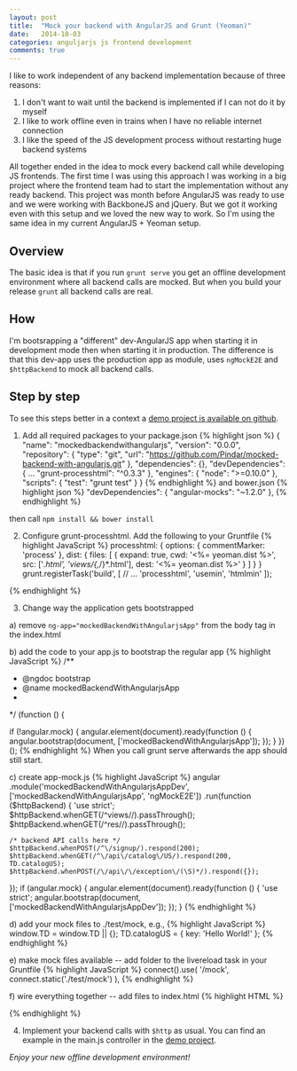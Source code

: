 ```yaml
---
layout: post
title:  "Mock your backend with AngularJS and Grunt (Yeoman)"
date:   2014-10-03
categories: anguljarjs js frontend development
comments: true
---
```


I like to work independent of any backend implementation because of three reasons:

1. I don't want to wait until the backend is implemented if I can not do it by myself
2. I like to work offline even in trains when I have no reliable internet connection
3. I like the speed of the JS development process without restarting huge backend systems

All together ended in the idea to mock every backend call while developing JS frontends. The first time I was using this approach I was working in a big project where the frontend team had to start the implementation without any ready backend. This project was month before AngularJS was ready to use and we were working with BackboneJS and jQuery. But we got it working even with this setup and we loved the new way to work. So I'm using the same idea in my current AngularJS + Yeoman setup.

## Overview

The basic idea is that if you run `grunt serve` you get an offline development environment where all backend calls are mocked. But when you build your release `grunt` all backend calls are real.

## How

I'm bootsrapping a "different" dev-AngularJS app when starting it in development mode then when starting it in production. The difference is that this dev-app uses the production app as module, uses `ngMockE2E` and `$httpBackend` to mock all backend calls.

## Step by step

To see this steps better in a context a [demo project is available on github][demoproject].

1) Add all required packages to your package.json
{% highlight json %}
{
  "name": "mockedbackendwithangularjs",
  "version": "0.0.0",
  "repository": {
    "type": "git",
    "url": "https://github.com/Pindar/mocked-backend-with-angularjs.git"
  },
  "dependencies": {},
  "devDependencies": {
    ...
    "grunt-processhtml": "^0.3.3"
  },
  "engines": {
    "node": ">=0.10.0"
  },
  "scripts": {
    "test": "grunt test"
  }
}
{% endhighlight %}
and bower.json
{% highlight json %}
"devDependencies": {
  "angular-mocks": "~1.2.0"
},
{% endhighlight %}

then call `npm install && bower install`

2) Configure grunt-processhtml. Add the following to your Gruntfile
{% highlight JavaScript %}
processhtml: {
  options: {
    commentMarker: 'process'
  },
  dist: {
    files: [
      {
        expand: true,
        cwd: '<%= yeoman.dist %>',
        src: ['*.html', 'views/{,*/}*.html'],
        dest: '<%= yeoman.dist %>'
      }
    ]
  }
}
grunt.registerTask('build', [
// ...
'processhtml',
'usemin',
'htmlmin'
]);

{% endhighlight %}

3) Change way the application gets bootstrapped

  a) remove `ng-app="mockedBackendWithAngularjsApp"` from the body tag in the index.html

  b) add the code to your app.js to bootstrap the regular app
{% highlight JavaScript %}
/**
 * @ngdoc bootstrap
 * @name mockedBackendWithAngularjsApp
 *
 */
(function () {

  if (!angular.mock) {
    angular.element(document).ready(function () {
      angular.bootstrap(document, ['mockedBackendWithAngularjsApp']);
    });
  }
})();
{% endhighlight %}
  When you call grunt serve afterwards the app should still start.

  c) create app-mock.js
{% highlight JavaScript %}
angular
  .module('mockedBackendWithAngularjsAppDev', ['mockedBackendWithAngularjsApp', 'ngMockE2E'])
  .run(function ($httpBackend) {
    'use strict';
    $httpBackend.whenGET(/^views\//).passThrough();
    $httpBackend.whenGET(/^res\//).passThrough();

    /* backend API calls here */
    $httpBackend.whenPOST(/^\/signup/).respond(200);
    $httpBackend.whenGET(/^\/api\/catalog\/US/).respond(200, TD.catalogUS);
    $httpBackend.whenPOST(/\/api\/\/exception\/(\S)*/).respond({});

  });
if (angular.mock) {
  angular.element(document).ready(function () {
    'use strict';
    angular.bootstrap(document, ['mockedBackendWithAngularjsAppDev']);
  });
}
{% endhighlight %}

  d) add your mock files to ./test/mock, e.g.,
{% highlight JavaScript %}
  window.TD = window.TD || {};
  TD.catalogUS = {
    key: 'Hello World!'
  };
{% endhighlight %}

  e) make mock files available -- add folder to the livereload task in your Gruntfile
{% highlight JavaScript %}
connect().use(
  '/mock',
  connect.static('./test/mock')
),
{% endhighlight %}

  f) wire everything together -- add files to index.html
{% highlight HTML %}
<!-- vendor scripts... -->
<!-- process:remove -->
<script src="bower_components/angular-mocks/angular-mocks.js"></script>
<!-- /process -->
<!-- your production scripts -->
<!-- process:remove -->
<script src="mock/catalog-us.js"></script>
<script src="scripts/app-mock.js"></script>
<!-- /process -->
{% endhighlight %}

4) Implement your backend calls with `$http` as usual. You can find an example in the main.js controller in the [demo project][demoproject].


_Enjoy your new offline development environment!_

[demoproject]: https://github.com/Pindar/mocked-backend-with-angularjs

